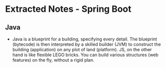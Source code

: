 # Extracted Notes - Spring Boot

## Java

- Java is a blueprint for a building, specifying every detail. The blueprint (bytecode) is then interpreted by a skilled builder (JVM) to construct the building (application) on any plot of land (platform). JS, on the other hand is like flexible LEGO bricks. You can build various structures (web features) on the fly, without a rigid plan.
